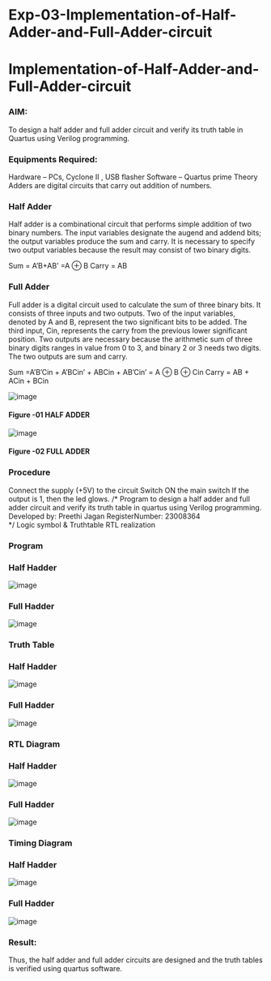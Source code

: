 # Exp-03-Implementation-of-Half-Adder-and-Full-Adder-circuit

# Implementation-of-Half-Adder-and-Full-Adder-circuit
### AIM:
To design a half adder and full adder circuit and verify its truth table in Quartus using Verilog programming.

### Equipments Required:
Hardware – PCs, Cyclone II , USB flasher
Software – Quartus prime
Theory
Adders are digital circuits that carry out addition of numbers.

### Half Adder
Half adder is a combinational circuit that performs simple addition of two binary numbers. The input variables designate the augend and addend bits; the output variables produce the sum and carry. It is necessary to specify two output variables because the result may consist of two binary digits.

Sum = A’B+AB’ =A ⊕ B Carry = AB

### Full Adder
Full adder is a digital circuit used to calculate the sum of three binary bits. It consists of three inputs and two outputs. Two of the input variables, denoted by A and B, represent the two significant bits to be added. The third input, Cin, represents the carry from the previous lower significant position. Two outputs are necessary because the arithmetic sum of three binary digits ranges in value from 0 to 3, and binary 2 or 3 needs two digits. The two outputs are sum and carry.

Sum =A’B’Cin + A’BCin’ + ABCin + AB’Cin’ = A ⊕ B ⊕ Cin Carry = AB + ACin + BCin

 ![image](https://user-images.githubusercontent.com/36288975/163552156-a13e5a56-c638-4110-97d9-8896907c8d25.png)

#### Figure -01 HALF ADDER 


![image](https://user-images.githubusercontent.com/36288975/163552057-b3547877-6d07-45b4-b7e0-bcfebfad9e1d.png)

#### Figure -02 FULL ADDER 

### Procedure

Connect the supply (+5V) to the circuit
Switch ON the main switch
If the output is 1, then the led glows.
/*
Program to design a half adder and full adder circuit and verify its truth table in quartus using Verilog programming.
Developed by: Preethi Jagan 
RegisterNumber: 23008364  
*/
Logic symbol & Truthtable
RTL realization

### Program

### Half Hadder

![image](https://github.com/Preethijgan/Exp-02-Implementation-of-Half-Adder-and-Full-Adder-circuit/assets/144870652/05132f57-c9de-4795-b9fe-9ff036cf9471)

### Full Hadder

![image](https://github.com/Preethijgan/Exp-02-Implementation-of-Half-Adder-and-Full-Adder-circuit/assets/144870652/ff1347f2-e11d-450d-a535-c1d05af912ea)

### Truth Table

### Half Hadder

![image](https://github.com/Preethijgan/Exp-02-Implementation-of-Half-Adder-and-Full-Adder-circuit/assets/144870652/6cfd9abd-4056-43c5-b4e3-12e65abf8a89)

### Full Hadder

![image](https://github.com/Preethijgan/Exp-02-Implementation-of-Half-Adder-and-Full-Adder-circuit/assets/144870652/ec4945e3-e890-4848-8a28-47e5e61477d0)

### RTL Diagram

### Half Hadder

![image](https://github.com/Preethijgan/Exp-02-Implementation-of-Half-Adder-and-Full-Adder-circuit/assets/144870652/c9fd586e-4ad0-4f5e-8fd5-d3ca24c84e85)

### Full Hadder

![image](https://github.com/Preethijgan/Exp-02-Implementation-of-Half-Adder-and-Full-Adder-circuit/assets/144870652/ab1e7947-de6a-4c0b-beaf-5fa7629e22aa)

### Timing Diagram

### Half Hadder

![image](https://github.com/Preethijgan/Exp-02-Implementation-of-Half-Adder-and-Full-Adder-circuit/assets/144870652/985089ba-2bea-49b9-8dcb-5d9d4082502b)

### Full Hadder

![image](https://github.com/Preethijgan/Exp-02-Implementation-of-Half-Adder-and-Full-Adder-circuit/assets/144870652/d5804976-bdd4-4f82-b6d5-9ebb39b1e931)

### Result:

Thus, the half adder and full adder circuits are designed and the truth tables is verified using quartus software.
